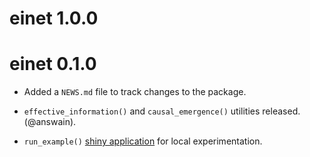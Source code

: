 # einet 1.0.0

# einet 0.1.0

* Added a `NEWS.md` file to track changes to the package.

* `effective_information()` and `causal_emergence()` utilities released.
  (@answain).

* `run_example()` [shiny application](https://einet.shinyapps.io/einet/) for local experimentation.
